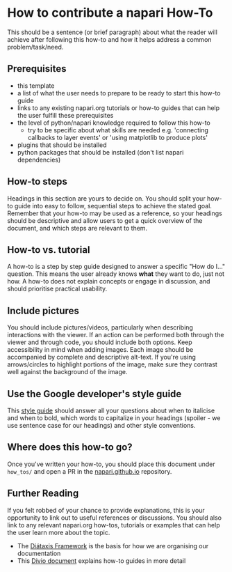 # How to contribute a napari How-To

This should be a sentence (or brief paragraph) about what the reader will achieve after following this
how-to and how it helps address a common problem/task/need.

## Prerequisites

- this template
- a list of what the user needs to prepare to be ready to start this how-to guide 
- links to any existing napari.org tutorials or how-to guides that can help the user fulfill these prerequisites
- the level of python/napari knowledge required to follow this how-to
    - try to be specific about what skills are needed e.g. 
    'connecting callbacks to layer events' or 'using matplotlib to produce plots'
- plugins that should be installed
- python packages that should be installed (don't list napari dependencies)

## How-to steps

Headings in this section are yours to decide on. You should split your how-to guide into easy to follow, sequential steps to achieve the stated goal. Remember that your how-to may be used as a reference, so your headings should be descriptive and allow users to get a quick overview of the document, and which steps are relevant to them.

## How-to vs. tutorial

A how-to is a step by step guide designed to answer a specific "How do I..." question. This means the user already knows **what** they want to do, just not how. A how-to does not explain concepts or engage in discussion, and should prioritise practical usability.

## Include pictures

You should include pictures/videos, particularly when describing interactions with the viewer. If an action can be performed both through the viewer and through code, you should include both options. Keep accessibility in mind when adding images. Each image should be
accompanied by complete and descriptive alt-text. If you're using arrows/circles to highlight portions of the image, make sure
they contrast well against the background of the image.

## Use the Google developer's style guide

This [style guide](https://developers.google.com/style/) should answer all your questions about when to italicise and when to bold, which
words to capitalize in your headings (spoiler - we use sentence case for our headings) and other style conventions.

## Where does this how-to go?

Once you've written your how-to, you should place this document under `how_tos/` and open a PR in the [napari.github.io](https://github.com/napari/napari.github.io) repository.

## Further Reading

If you felt robbed of your chance to provide explanations, this is your opportunity to link out to useful references or discussions. You should also link to any relevant napari.org how-tos, tutorials or examples that can help the user learn more about the topic.

- The [Diátaxis Framework](https://diataxis.fr/) is the basis for how we are organising our documentation
- This [Divio document](https://documentation.divio.com/how-to-guides/) explains how-to guides in more detail
